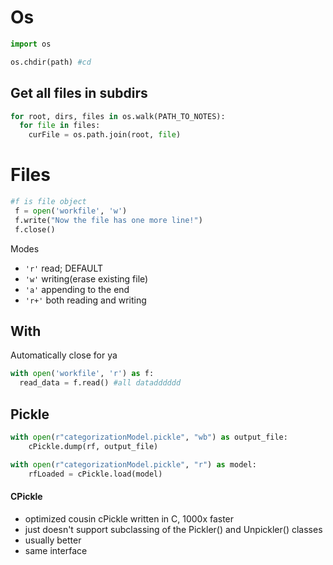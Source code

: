 # Os

```python
import os

os.chdir(path) #cd
```

## Get all files in subdirs
```python
for root, dirs, files in os.walk(PATH_TO_NOTES):
  for file in files:
    curFile = os.path.join(root, file)
```
# Files
```python
#f is file object
 f = open('workfile', 'w')
 f.write("Now the file has one more line!")
 f.close()
```

Modes
- `'r'` read; DEFAULT
- `'w'` writing(erase existing file)
- `'a'` appending to the end
- `'r+'` both reading and writing

## With
Automatically close for ya
```python
with open('workfile', 'r') as f:
  read_data = f.read() #all datadddddd
```

## Pickle

```python
with open(r"categorizationModel.pickle", "wb") as output_file:
    cPickle.dump(rf, output_file)

with open(r"categorizationModel.pickle", "r") as model:
    rfLoaded = cPickle.load(model)
```

#### CPickle
- optimized cousin cPickle written in C, 1000x faster
- just doesn't support subclassing of the Pickler() and Unpickler() classes
- usually better
- same interface
